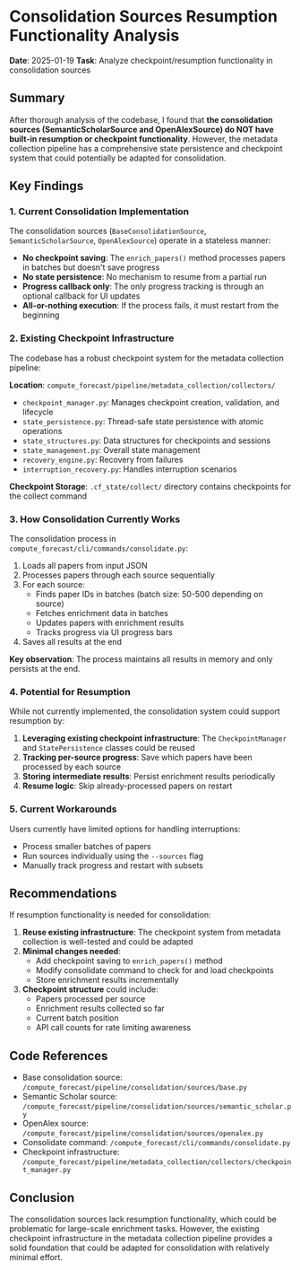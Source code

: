 # Consolidation Sources Resumption Functionality Analysis

**Date**: 2025-01-19
**Task**: Analyze checkpoint/resumption functionality in consolidation sources

## Summary

After thorough analysis of the codebase, I found that **the consolidation sources (SemanticScholarSource and OpenAlexSource) do NOT have built-in resumption or checkpoint functionality**. However, the metadata collection pipeline has a comprehensive state persistence and checkpoint system that could potentially be adapted for consolidation.

## Key Findings

### 1. Current Consolidation Implementation

The consolidation sources (`BaseConsolidationSource`, `SemanticScholarSource`, `OpenAlexSource`) operate in a stateless manner:

- **No checkpoint saving**: The `enrich_papers()` method processes papers in batches but doesn't save progress
- **No state persistence**: No mechanism to resume from a partial run
- **Progress callback only**: The only progress tracking is through an optional callback for UI updates
- **All-or-nothing execution**: If the process fails, it must restart from the beginning

### 2. Existing Checkpoint Infrastructure

The codebase has a robust checkpoint system for the metadata collection pipeline:

**Location**: `compute_forecast/pipeline/metadata_collection/collectors/`
- `checkpoint_manager.py`: Manages checkpoint creation, validation, and lifecycle
- `state_persistence.py`: Thread-safe state persistence with atomic operations
- `state_structures.py`: Data structures for checkpoints and sessions
- `state_management.py`: Overall state management
- `recovery_engine.py`: Recovery from failures
- `interruption_recovery.py`: Handles interruption scenarios

**Checkpoint Storage**: `.cf_state/collect/` directory contains checkpoints for the collect command

### 3. How Consolidation Currently Works

The consolidation process in `compute_forecast/cli/commands/consolidate.py`:

1. Loads all papers from input JSON
2. Processes papers through each source sequentially
3. For each source:
   - Finds paper IDs in batches (batch size: 50-500 depending on source)
   - Fetches enrichment data in batches
   - Updates papers with enrichment results
   - Tracks progress via UI progress bars
4. Saves all results at the end

**Key observation**: The process maintains all results in memory and only persists at the end.

### 4. Potential for Resumption

While not currently implemented, the consolidation system could support resumption by:

1. **Leveraging existing checkpoint infrastructure**: The `CheckpointManager` and `StatePersistence` classes could be reused
2. **Tracking per-source progress**: Save which papers have been processed by each source
3. **Storing intermediate results**: Persist enrichment results periodically
4. **Resume logic**: Skip already-processed papers on restart

### 5. Current Workarounds

Users currently have limited options for handling interruptions:
- Process smaller batches of papers
- Run sources individually using the `--sources` flag
- Manually track progress and restart with subsets

## Recommendations

If resumption functionality is needed for consolidation:

1. **Reuse existing infrastructure**: The checkpoint system from metadata collection is well-tested and could be adapted
2. **Minimal changes needed**:
   - Add checkpoint saving to `enrich_papers()` method
   - Modify consolidate command to check for and load checkpoints
   - Store enrichment results incrementally
3. **Checkpoint structure** could include:
   - Papers processed per source
   - Enrichment results collected so far
   - Current batch position
   - API call counts for rate limiting awareness

## Code References

- Base consolidation source: `/compute_forecast/pipeline/consolidation/sources/base.py`
- Semantic Scholar source: `/compute_forecast/pipeline/consolidation/sources/semantic_scholar.py`
- OpenAlex source: `/compute_forecast/pipeline/consolidation/sources/openalex.py`
- Consolidate command: `/compute_forecast/cli/commands/consolidate.py`
- Checkpoint infrastructure: `/compute_forecast/pipeline/metadata_collection/collectors/checkpoint_manager.py`

## Conclusion

The consolidation sources lack resumption functionality, which could be problematic for large-scale enrichment tasks. However, the existing checkpoint infrastructure in the metadata collection pipeline provides a solid foundation that could be adapted for consolidation with relatively minimal effort.
